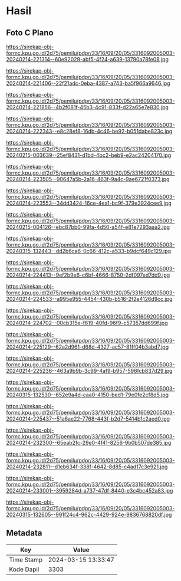 # Hasil

## Foto C Plano

https://sirekap-obj-formc.kpu.go.id/2d75/pemilu/pdpr/33/16/09/20/05/3316092005003-20240214-221314--60e92029-abf5-4f24-a639-13790a78fe08.jpg

https://sirekap-obj-formc.kpu.go.id/2d75/pemilu/pdpr/33/16/09/20/05/3316092005003-20240214-221406--22f21adc-0eba-4387-a743-ba5f966a9646.jpg

https://sirekap-obj-formc.kpu.go.id/2d75/pemilu/pdpr/33/16/09/20/05/3316092005003-20240214-221856--4b2f081f-45b3-4c91-833f-d22a65e7e830.jpg

https://sirekap-obj-formc.kpu.go.id/2d75/pemilu/pdpr/33/16/09/20/05/3316092005003-20240214-222343--e8c28ef8-16db-4c46-be92-b051dabe823c.jpg

https://sirekap-obj-formc.kpu.go.id/2d75/pemilu/pdpr/33/16/09/20/05/3316092005003-20240215-003639--25ef8431-d1bd-4bc2-beb9-e2ac24204170.jpg

https://sirekap-obj-formc.kpu.go.id/2d75/pemilu/pdpr/33/16/09/20/05/3316092005003-20240214-223505--90647a5b-2a16-463f-9a4c-9ae6721f0373.jpg

https://sirekap-obj-formc.kpu.go.id/2d75/pemilu/pdpr/33/16/09/20/05/3316092005003-20240214-223553--34dd3424-16ce-4ea1-bc9f-379e3924cee9.jpg

https://sirekap-obj-formc.kpu.go.id/2d75/pemilu/pdpr/33/16/09/20/05/3316092005003-20240215-004126--ebc87bb0-99fa-4d50-a54f-e81e7293aaa2.jpg

https://sirekap-obj-formc.kpu.go.id/2d75/pemilu/pdpr/33/16/09/20/05/3316092005003-20240315-132443--dd2b6ca6-0c66-412c-a533-b9dcf649c129.jpg

https://sirekap-obj-formc.kpu.go.id/2d75/pemilu/pdpr/33/16/09/20/05/3316092005003-20240214-224413--9ef2b9e6-c6bf-4666-8750-2df097ed7dd9.jpg

https://sirekap-obj-formc.kpu.go.id/2d75/pemilu/pdpr/33/16/09/20/05/3316092005003-20240214-224533--a995e955-4454-430b-b516-2f2e4126d9cc.jpg

https://sirekap-obj-formc.kpu.go.id/2d75/pemilu/pdpr/33/16/09/20/05/3316092005003-20240214-224702--00cb315e-f619-40fd-96f9-c57357dd699f.jpg

https://sirekap-obj-formc.kpu.go.id/2d75/pemilu/pdpr/33/16/09/20/05/3316092005003-20240214-225129--62a2d961-d68d-4327-ac57-81ff04b3abd7.jpg

https://sirekap-obj-formc.kpu.go.id/2d75/pemilu/pdpr/33/16/09/20/05/3316092005003-20240214-225236--463a9b9b-3c99-4af9-b957-596fcb837d29.jpg

https://sirekap-obj-formc.kpu.go.id/2d75/pemilu/pdpr/33/16/09/20/05/3316092005003-20240315-132530--652e9a4d-caa0-4150-bed1-79e0fe2cf8d5.jpg

https://sirekap-obj-formc.kpu.go.id/2d75/pemilu/pdpr/33/16/09/20/05/3316092005003-20240214-225437--51a6ae22-7768-443f-b2d7-5414b1c2aed0.jpg

https://sirekap-obj-formc.kpu.go.id/2d75/pemilu/pdpr/33/16/09/20/05/3316092005003-20240214-232300--65eab2fc-29e0-4f41-8256-9b0b507de385.jpg

https://sirekap-obj-formc.kpu.go.id/2d75/pemilu/pdpr/33/16/09/20/05/3316092005003-20240214-232811--d1eb634f-338f-4642-8d85-c4ad17c3e921.jpg

https://sirekap-obj-formc.kpu.go.id/2d75/pemilu/pdpr/33/16/09/20/05/3316092005003-20240214-233001--3959284d-a737-47df-8440-e3c4bc452a83.jpg

https://sirekap-obj-formc.kpu.go.id/2d75/pemilu/pdpr/33/16/09/20/05/3316092005003-20240315-132605--991f24c4-962c-4429-924e-9836768820df.jpg


## Metadata

| Key        | Value               |
| ---------- | ------------------- |
| Time Stamp | 2024-03-15 13:33:47 |
| Kode Dapil | 3303                |



